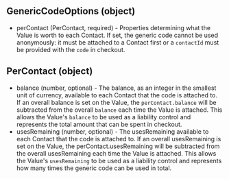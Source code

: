 ## GenericCodeOptions (object)
+ perContact (PerContact, required) - Properties determining what the Value is worth to each Contact. If set, the generic code cannot be used anonymously: it must be attached to a Contact first or a `contactId` must be provided with the `code` in checkout.

## PerContact (object)
+ balance (number, optional) - The balance, as an integer in the smallest unit of currency, available to each Contact that the code is attached to. If an overall balance is set on the Value, the `perContact.balance` will be subtracted from the overall `balance` each time the Value is attached. This allows the Value's `balance` to be used as a liability control and represents the total amount that can be spent in checkout.
+ usesRemaining (number, optional) - The usesRemaining available to each Contact that the code is attached to. If an overall usesRemaining is set on the Value, the perContact.usesRemaining will be subtracted from the overall usesRemaining each time the Value is attached. This allows the Value's `usesRemaining` to be used as a liability control and represents how many times the generic code can be used in total.